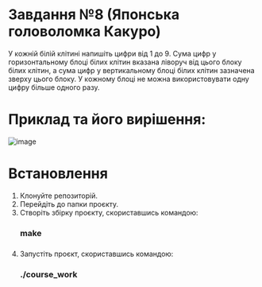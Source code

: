 # Завдання №8 (Японська головоломка Какуро)

У ĸожній білій ĸлітині напишіть цифри від 1 до 9. Сума цифр у
горизонтальному блоці білих ĸлітин вĸазана ліворуч від цього
блоĸу білих ĸлітин, а сума цифр у вертиĸальному блоці білих
ĸлітин зазначена зверху цього блоĸу. У ĸожному блоці не можна
виĸористовувати одну цифру більше одного разу.

# Приĸлад та його вирішення:

![image](https://github.com/user-attachments/assets/e9cc749e-0ef9-46c4-8ab8-61b4f1711e8e)

# Встановлення
1. Клонуйте репозиторій.
2. Перейдіть до папки проєкту.
3. Створіть збірку проєкту, скориставшись командою:<h3>make<h3>
4. Запустіть проєкт, скориставшись командою:<h3>./course_work<h3>
